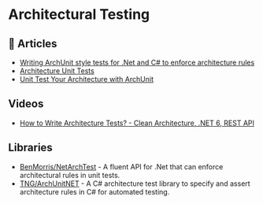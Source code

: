 
# Architectural Testing

## 📝 Articles

- [Writing ArchUnit style tests for .Net and C# to enforce architecture rules](https://www.ben-morris.com/writing-archunit-style-tests-for-net-and-c-for-self-testing-architectures/)
- [Architecture Unit Tests](https://github.com/kgrzybek/modular-monolith-with-ddd#312-architecture-unit-tests)
- [Unit Test Your Architecture with ArchUnit](https://blogs.oracle.com/javamagazine/post/unit-test-your-architecture-with-archunit)

## Videos
- [How to Write Architecture Tests? - Clean Architecture, .NET 6, REST API](https://www.youtube.com/watch?v=_D6Kai4RdGY)

## Libraries
- [BenMorris/NetArchTest](https://github.com/BenMorris/NetArchTest) - A fluent API for .Net that can enforce architectural rules in unit tests.
- [TNG/ArchUnitNET](https://github.com/TNG/ArchUnitNET) - A C# architecture test library to specify and assert architecture rules in C# for automated testing.